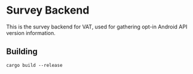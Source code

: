 # Survey Backend

This is the survey backend for VAT, used for gathering opt-in Android API version information.

## Building
`cargo build --release`

